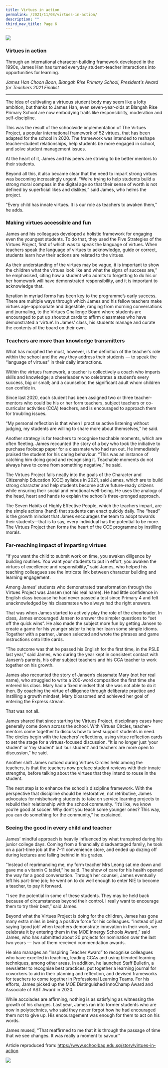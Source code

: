 ```yaml
---
title: Virtues in action
permalink: /2021/11/08/virtues-in-action/
description: ""
third_nav_title: Page 6
---
```

<img src="/images/361A3792-2048x1365.jpeg">
<h3><strong>Virtues in action</strong></h3>
<p>Through an international character-building framework developed in the 1990s, James Han has turned everyday student-teacher interactions into opportunities for learning.</p>
<p><em>James Han Choon Boon,&nbsp;Blangah Rise Primary School,&nbsp;President's Award for Teachers 2021 Finalist</em></p>
<hr>
<p>The idea of cultivating a virtuous student body may seem like a lofty ambition, but thanks to James Han, even seven-year-olds at Blangah Rise Primary School are now embodying traits like responsibility, moderation and self-discipline.</p>
<p>This was the result of the schoolwide implementation of The Virtues Project, a popular international framework of 52 virtues, that has been adapted for the school in 2020. The framework was intended to reshape teacher-student relationships, help students be more engaged in school, and solve student management issues.</p>
<p>At the heart of it, James and his peers are striving to be better mentors to their students.</p>
<p>Beyond all this, it also became clear that the need to impart strong virtues was becoming increasingly urgent. “We’re trying to help students build a strong moral compass in the digital age so that their sense of worth is not defined by superficial likes and dislikes,” said James, who helms the project.</p>
<p>“Every child has innate virtues. It is our role as teachers to awaken them,” he adds.</p>
<h3><strong>Making virtues accessible and fun</strong></h3>
<p>James and his colleagues developed a holistic framework for engaging even the youngest students. To do that, they used the Five Strategies of the Virtues Project, first of which was to speak the language of virtues. When teachers speak the language of virtues to acknowledge, guide or correct, students learn how their actions are related to the virtues.</p>
<p>As their understanding of the virtues may be vague, it is important to show the children what the virtues look like and what the signs of success are,” he emphasised, citing how a student who admits to forgetting to do his or her homework will have demonstrated responsibility, and it is important to acknowledge that.</p>
<p>Iteration in myriad forms has been key to the programme’s early success. There are multiple ways through which James and his fellow teachers make virtues age-appropriate and digestible, ranging from morning conversations and journaling, to the Virtues Challenge Board where students are encouraged to put up shoutout cards to affirm classmates who have demonstrated a ‘virtue’. In James’ class, his students manage and curate the contents of the board on their own.</p>
<h3><strong>Teachers are more than knowledge transmitters</strong></h3>
<p>What has morphed the most, however, is the definition of the teacher’s role within the school and the way they address their students — to speak the “language of virtues” in their daily interactions.</p>
<p>Within the virtues framework, a teacher is collectively a coach who imparts skills and knowledge; a cheerleader who celebrates a student’s every success, big or small; and a counsellor, the significant adult whom children can confide in.</p>
<p>Since last 2020, each student has been assigned two or three teacher-mentors who could be his or her form teachers, subject teachers or co-curricular activities (CCA) teachers, and is encouraged to approach them for troubling issues.</p>
<p>“My personal reflection is that when I practise active listening without judging, my students are willing to share more about themselves,” he said.</p>
<p>Another strategy is for teachers to recognise teachable moments, which are often fleeting. James recounted the story of a boy who took the initiative to purchase foolscap paper for a classmate who had run out. He immediately praised the student for his caring behaviour. “This was an instance of catching him doing good and recognising it. Teachable moments do not always have to come from something negative,” he said.</p>
<p>The Virtues Project falls neatly into the goals of the Character and Citizenship Education (CCE) syllabus in 2021, said James, which are to build strong character and help students become active future-ready citizens while ensuring their social and emotional well-being. He uses the analogy of the head, heart and hands to explain the school’s three-pronged approach.</p>
<p>The Seven Habits of Highly Effective People, which the teachers impart, are the simple actions (hand) that students can enact quickly daily. The “head” is the growth mindset that James encourages the team to adopt towards their students—that is to say, every individual has the potential to be more. The Virtues Project then forms the heart of the CCE programme by instilling morals.</p>
<h3><strong>Far-reaching impact of imparting virtues</strong></h3>
<p>“If you want the child to submit work on time, you awaken diligence by building routines. You want your students to put in effort, you awaken the virtues of excellence and responsibility,” said James, who helped his teaching colleagues see the intricate link between character building and learning engagement.</p>
<p>Among James’ students who demonstrated transformation through the Virtues Project was Jansen (not his real name). He had little confidence in English class because he had never passed a test since Primary 4 and felt unacknowledged by his classmates who always had the right answers.</p>
<p>That was when James started to actively play the role of the cheerleader. In class, James encouraged Jansen to answer the simpler questions to “set off the quick wins”. He also made the subject more fun by getting Jansen to create a game for his younger sister to help her learn some simple idioms. Together with a partner, Jansen selected and wrote the phrases and game instructions onto little cards.</p>
<p>“The outcome was that he passed his English for the first time, in the PSLE last year,” said James, who during the year kept in consistent contact with Jansen’s parents, his other subject teachers and his CCA teacher to work together on his growth.</p>
<p>James also recounted the story of Jansen’s classmate Mary (not her real name), who struggled to write a 200-word composition the first time she entered his class. Mary had a fixed mindset that she was not able to do it then. By coaching the virtue of diligence through deliberate practice and instilling a growth mindset, Mary blossomed and achieved her goal of entering the Express stream.</p>
<p>That was not all.</p>
<p>James shared that since starting the Virtues Project, disciplinary cases have generally come down across the school. With Virtues Circles, teacher-mentors come together to discuss how to best support students in need. The circles begin with the teachers’ reflections, using virtue reflection cards to set the stage for a virtues-focused discussion. “It is no longer just ‘your student’ or ‘my student’ but ‘our student’ and teachers are more open to discussion,” he said.</p>
<p>Another shift James noticed during Virtues Circles held among the teachers, is that the teachers now preface student reviews with their innate strengths, before talking about the virtues that they intend to rouse in the student.</p>
<p>The next step is to enhance the school’s discipline framework. With the perspective that discipline should be restorative, not retributive, James advocates for misbehaving students to take on service learning projects to rebuild their relationship with the school community. “It’s like, we know you’re good at soccer. Why don’t you teach some younger ones? This way, you can do something for the community,” he explained.</p>
<h3><strong>Seeing the good in every child and teacher</strong></h3>
<p>James’ mindful approach is heavily influenced by what transpired during his junior college days. Coming from a financially disadvantaged family, he took on a part-time job at the 7-11 convenience store, and ended up dozing off during lectures and falling behind in his grades.</p>
<p>“Instead of reprimanding me, my form teacher Mrs Leong sat me down and gave me a vitamin C tablet,” he said. The show of care for his health opened the way for a good conversation. Through her counsel, James eventually left his part-time job; he went on to do well enough to enter NIE to become a teacher, to pay it forward.</p>
<p>“I see the potential in some of these students. They may be held back because of circumstances beyond their control. I really want to encourage them to try their best,” said James.</p>
<p>Beyond what the Virtues Project is doing for the children, James has gone many extra miles in being a positive force for his colleagues. “Instead of just saying ‘good job‘ when teachers demonstrate innovation in their work, we celebrate it by entering them in the MOE Innergy Schools Award,” said James, who has submitted about 20 projects for nomination over the last two years — two of them received commendation awards.</p>
<p>He also manages an “Inspiring Teacher Award” to recognise colleagues who have excelled in teaching, leading CCAs and using blended learning techniques, among other areas. In addition, he launched Staff Bulletin, a newsletter to recognise best practices, put together a learning journal for coworkers to aid in their planning and reflection, and devised frameworks for teachers to come together in Professional Learning Teams. For his efforts, James picked up the MOE Distinguished InnoChamp Award and Associate of AST Award in 2020.</p>
<p>While accolades are affirming, nothing is as satisfying as witnessing the growth of his charges. Last year, James ran into former students who are now in polytechnics, who said they never forgot how he had encouraged them not to give up. His encouragement was enough for them to act on his words.</p>
<p>James mused, “That reaffirmed to me that it is through the passage of time that we see changes. It was really a moment to savour.”</p>
<p>Article reproduced from:&nbsp;<a href="https://www.schoolbag.edu.sg/story/virtues-in-action">https://www.schoolbag.edu.sg/story/virtues-in-action</a></p>
<img src="/images/scaled.jpg">
